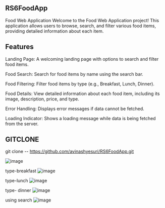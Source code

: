 ## RS6FoodApp
Food Web Application
Welcome to the Food Web Application project! This application allows users to browse, search, and filter various food items, providing detailed information about each item.

## Features
Landing Page: A welcoming landing page with options to search and filter food items.

Food Search:
Search for food items by name using the search bar.

Food Filtering:
Filter food items by type (e.g., Breakfast, Lunch, Dinner).

Food Details:
View detailed information about each food item, including its image, description, price, and type.

Error Handling: Displays error messages if data cannot be fetched.

Loading Indicator: Shows a loading message while data is being fetched from the server.

## GITCLONE 
git clone -- https://github.com/avinashyesuri/RS6FoodApp.git

![image](https://github.com/user-attachments/assets/873ab4a2-664b-49ea-8e49-99c56356adeb)

type-breakfast
![image](https://github.com/user-attachments/assets/cc053250-5c4e-4ce4-8cb1-60f64bb3fabb)

type-lunch
![image](https://github.com/user-attachments/assets/302689bc-db22-4e4b-b340-9dd626391350)

type- dinner
![image](https://github.com/user-attachments/assets/62dcba1c-8c93-4ed9-a6f4-d70bd85969fc)

using search
![image](https://github.com/user-attachments/assets/94b438e8-bef7-4453-b2f0-5e0197a05f83)



